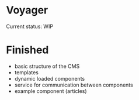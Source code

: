 # Voyager

Current status: WIP

# Finished
 - basic structure of the CMS
 - templates
 - dynamic loaded components
 - service for communication between components
 - example component (articles)